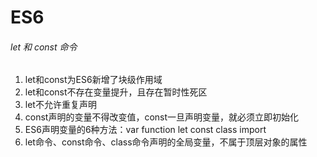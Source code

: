 # ES6

###### let 和 const 命令
1. let和const为ES6新增了块级作用域
2. let和const不存在变量提升，且存在暂时性死区
3. let不允许重复声明
4. const声明的变量不得改变值，const一旦声明变量，就必须立即初始化
5. ES6声明变量的6种方法：var function let const class import
6. let命令、const命令、class命令声明的全局变量，不属于顶层对象的属性
